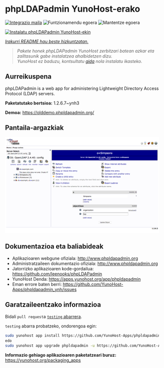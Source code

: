 <!--
Ohart ongi: README hau automatikoki sortu da <https://github.com/YunoHost/apps/tree/master/tools/readme_generator>ri esker
EZ editatu eskuz.
-->

# phpLDAPadmin YunoHost-erako

[![Integrazio maila](https://apps.yunohost.org/badge/integration/phpldapadmin)](https://ci-apps.yunohost.org/ci/apps/phpldapadmin/)
![Funtzionamendu egoera](https://apps.yunohost.org/badge/state/phpldapadmin)
![Mantentze egoera](https://apps.yunohost.org/badge/maintained/phpldapadmin)

[![Instalatu phpLDAPadmin YunoHost-ekin](https://install-app.yunohost.org/install-with-yunohost.svg)](https://install-app.yunohost.org/?app=phpldapadmin)

*[Irakurri README hau beste hizkuntzatan.](./ALL_README.md)*

> *Pakete honek phpLDAPadmin YunoHost zerbitzari batean azkar eta zailtasunik gabe instalatzea ahalbidetzen dizu.*  
> *YunoHost ez baduzu, kontsultatu [gida](https://yunohost.org/install) nola instalatu ikasteko.*

## Aurreikuspena

phpLDAPadmin is a web app for administering Lightweight Directory Access Protocol (LDAP) servers.

**Paketatutako bertsioa:** 1.2.6.7~ynh3

**Demoa:** <https://olddemo.phpldapadmin.org/>

## Pantaila-argazkiak

![phpLDAPadmin(r)en pantaila-argazkia](./doc/screenshots/screenshot.png)

## Dokumentazioa eta baliabideak

- Aplikazioaren webgune ofiziala: <http://www.phpldapadmin.org>
- Administratzaileen dokumentazio ofiziala: <http://www.phpldapadmin.org>
- Jatorrizko aplikazioaren kode-gordailua: <https://github.com/leenooks/phpLDAPadmin>
- YunoHost Denda: <https://apps.yunohost.org/app/phpldapadmin>
- Eman errore baten berri: <https://github.com/YunoHost-Apps/phpldapadmin_ynh/issues>

## Garatzaileentzako informazioa

Bidali `pull request`a [`testing` abarrera](https://github.com/YunoHost-Apps/phpldapadmin_ynh/tree/testing).

`testing` abarra probatzeko, ondorengoa egin:

```bash
sudo yunohost app install https://github.com/YunoHost-Apps/phpldapadmin_ynh/tree/testing --debug
edo
sudo yunohost app upgrade phpldapadmin -u https://github.com/YunoHost-Apps/phpldapadmin_ynh/tree/testing --debug
```

**Informazio gehiago aplikazioaren paketatzeari buruz:** <https://yunohost.org/packaging_apps>
